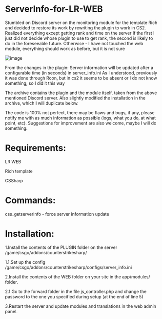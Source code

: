 # ServerInfo-for-LR-WEB
Stumbled on Discord server on the monitoring module for the template Rich and decided to restore its work by rewriting the plugin to work in CS2.
Realized everything except getting rank and time on the server
If the first I just did not decide whose plugin to use to get rank, the second is likely to do in the foreseeable future.
Otherwise - I have not touched the web module, everything should work as before, but it is not sure

![image](https://github.com/Stimayk/ServerInfo-for-LR-WEB/assets/51941742/b04497a7-a3aa-4ad4-a9ef-51e9bfc0c515)

From the changes in the plugin:
Server information will be updated after a configurable time (in seconds) in server_info.ini
As I understood, previously it was done through Rcon, but in cs2 it seems to be absent or I do not know something, so I did it this way

The archive contains the plugin and the module itself, taken from the above mentioned Discord server.
Also slightly modified the installation in the archive, which I will duplicate below.

The code is 100% not perfect, there may be flaws and bugs, if any, please notify me with as much information as possible (logs, what you do, at what point, etc).
Suggestions for improvement are also welcome, maybe I will do something.

# Requirements:

LR WEB

Rich template

CSSharp

# Commands:

css_getserverinfo - force server information update

# Installation:

1.Install the contents of the PLUGIN folder on the server /game/csgo/addons/counterstrikesharp/

1.1.Set up the config /game/csgo/addons/counterstrikesharp/configs/server_info.ini

2.Install the contents of the WEB folder on your site in the app/modules/ folder.

2.1 Go to the forward folder in the file js_controller.php and change the password to the one you specified during setup (at the end of line 5)

3.Restart the server and update modules and translations in the web admin panel.
